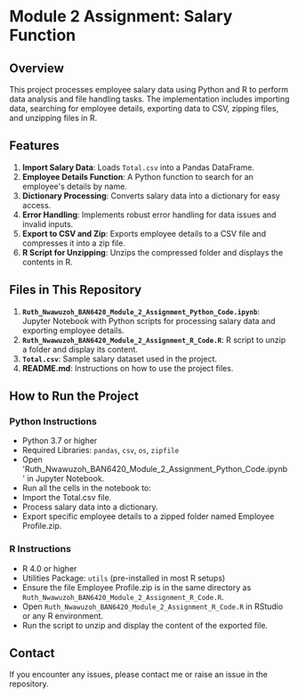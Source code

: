 # Module 2 Assignment: Salary Function 

## Overview
This project processes employee salary data using Python and R to perform data analysis and file handling tasks. The implementation includes importing data, searching for employee details, exporting data to CSV, zipping files, and unzipping files in R.

## Features
1. **Import Salary Data**: Loads `Total.csv` into a Pandas DataFrame.
2. **Employee Details Function**: A Python function to search for an employee's details by name.
3. **Dictionary Processing**: Converts salary data into a dictionary for easy access.
4. **Error Handling**: Implements robust error handling for data issues and invalid inputs.
5. **Export to CSV and Zip**: Exports employee details to a CSV file and compresses it into a zip file.
6. **R Script for Unzipping**: Unzips the compressed folder and displays the contents in R.

## Files in This Repository
1. **`Ruth_Nwawuzoh_BAN6420_Module_2_Assignment_Python_Code.ipynb`**: Jupyter Notebook with Python scripts for processing salary data and exporting employee details.
2. **`Ruth_Nwawuzoh_BAN6420_Module_2_Assignment_R_Code.R`**: R script to unzip a folder and display its content.
3. **`Total.csv`**: Sample salary dataset used in the project.
4. **README.md**: Instructions on how to use the project files.

## How to Run the Project

### Python Instructions
- Python 3.7 or higher
- Required Libraries: `pandas`, `csv`, `os`, `zipfile`
- Open 'Ruth_Nwawuzoh_BAN6420_Module_2_Assignment_Python_Code.ipynb' in Jupyter Notebook.
- Run all the cells in the notebook to:
- Import the Total.csv file.
- Process salary data into a dictionary.
- Export specific employee details to a zipped folder named Employee Profile.zip.

### R Instructions
- R 4.0 or higher
- Utilities Package: `utils` (pre-installed in most R setups)
- Ensure the file Employee Profile.zip is in the same directory as `Ruth_Nwawuzoh_BAN6420_Module_2_Assignment_R_Code.R`.
- Open `Ruth_Nwawuzoh_BAN6420_Module_2_Assignment_R_Code.R` in RStudio or any R environment.
- Run the script to unzip and display the content of the exported file.

## Contact
If you encounter any issues, please contact me or raise an issue in the repository.
